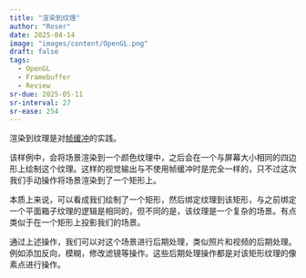 ```yaml
---
title: "渲染到纹理"
author: "Roser"
date: 2025-04-14
image: "images/content/OpenGL.png"
draft: false
tags:
  - OpenGL
  - Framebuffer
  - Review
sr-due: 2025-05-11
sr-interval: 27
sr-ease: 254
---
```

渲染到纹理是对[帧缓冲](../帧缓冲)的实践。

该样例中，会将场景渲染到一个颜色纹理中，之后会在一个与屏幕大小相同的四边形上绘制这个纹理。这样的视觉输出与不使用帧缓冲时是完全一样的，只不过这次我们手动操作将场景渲染到了一个矩形上。

本质上来说，可以看成我们绘制了一个矩形，然后绑定纹理到该矩形，与之前绑定一个平面箱子纹理的逻辑是相同的，但不同的是，该纹理是一个复杂的场景。有点类似于在一个矩形上投影我们的场景。

通过上述操作，我们可以对这个场景进行后期处理，类似照片和视频的后期处理。例如添加反向，模糊，修改滤镜等操作。这些后期处理操作都是对该矩形纹理的像素点进行操作。